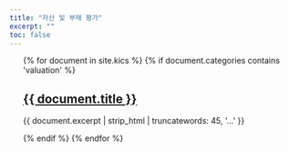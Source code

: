 ```yaml
---
title: "자산 및 부채 평가"
excerpt: ""
toc: false
---
```


<ul>
{% for document in site.kics %}
  {% if document.categories contains 'valuation' %}
    <h2><a href="{{ document.url }}">{{ document.title }}</a></h2>
    <p>{{ document.excerpt | strip_html | truncatewords: 45, '...' }}</p>
  {% endif %}
{% endfor %}
</ul>



<!--ul>
{% for document in site.kics %}
  {% if document.categories contains 'valuation' %}
      <h2><a href="{{ document.url }}">{{ document.title }}</a></h2>
      <p>{{ document.excerpt | strip_html | truncatewords: 45, '...' }}</p>
  {% endif %}
{% endfor %}
</ul-->
